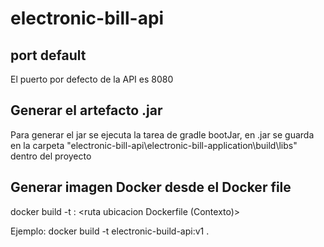 # electronic-bill-api 

## port default
El puerto por defecto de la API es 8080

## Generar el artefacto .jar

Para generar el jar se ejecuta la tarea de gradle bootJar, en .jar se guarda en la carpeta
"electronic-bill-api\electronic-bill-application\build\libs" dentro del proyecto

## Generar imagen Docker desde el Docker file

docker build -t <nombre imagen>:<version> <ruta ubicacion Dockerfile (Contexto)>

Ejemplo:
    docker build -t electronic-build-api:v1 .
